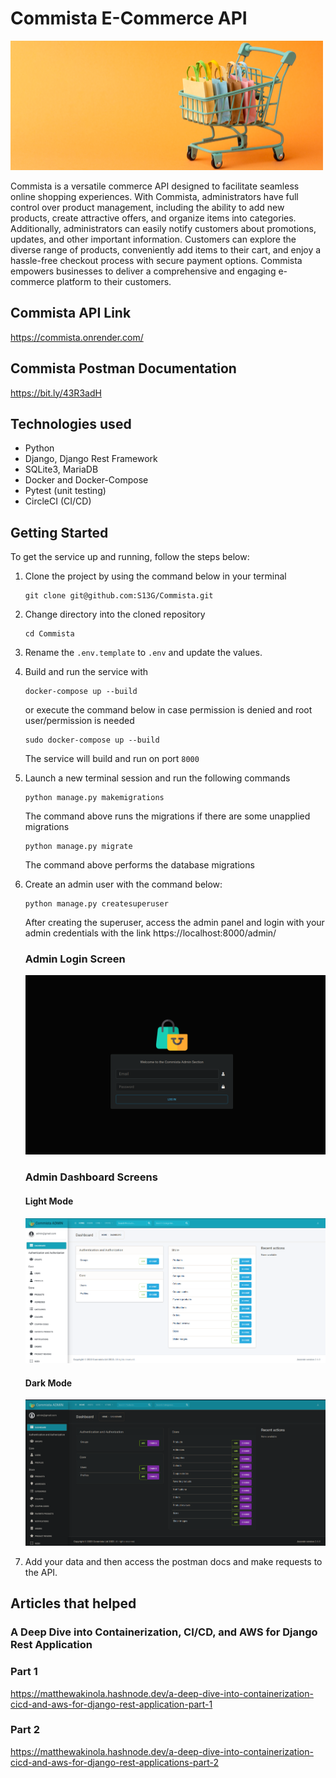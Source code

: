 # Commista E-Commerce API

![bg.png](static%2Fbg.png)

Commista is a versatile commerce API designed to facilitate seamless online shopping experiences. With Commista,
administrators have full control over product management, including the ability to add new products, create attractive
offers, and organize items into categories. Additionally, administrators can easily notify customers about promotions,
updates, and other important information. Customers can explore the diverse range of products, conveniently add items to
their cart, and enjoy a hassle-free checkout process with secure payment options. Commista empowers businesses to
deliver a comprehensive and engaging e-commerce platform to their customers.

## Commista API Link

https://commista.onrender.com/

## Commista Postman Documentation

https://bit.ly/43R3adH

## Technologies used

- Python
- Django, Django Rest Framework
- SQLite3, MariaDB
- Docker and Docker-Compose
- Pytest (unit testing)
- CircleCI (CI/CD)

## Getting Started

To get the service up and running, follow the steps below:

1) Clone the project by using the command below in your terminal
    ```
    git clone git@github.com:S13G/Commista.git
    ```
2) Change directory into the cloned repository
    ```
    cd Commista
    ```
3) Rename the ``.env.template`` to ``.env`` and update the values.

4) Build and run the service with
   ```
   docker-compose up --build
   ```
   or execute the command below in case permission is denied and root user/permission is needed
   ```
   sudo docker-compose up --build
   ```
   The service will build and run on port ``8000``
5) Launch a new terminal session and run the following commands
   ```
   python manage.py makemigrations
   ```
   The command above runs the migrations if there are some unapplied migrations
   ```
   python manage.py migrate
   ```
   The command above performs the database migrations
6) Create an admin user with the command below:
   ```
   python manage.py createsuperuser
   ```
   After creating the superuser, access the admin panel and login with your admin credentials with the
   link https://localhost:8000/admin/

   ### Admin Login Screen

   ![img.png](static/img.png)

   ### Admin Dashboard Screens

   #### Light Mode

   ![pic2.png](static%2Fpic2.png)

   #### Dark Mode

   ![pic3.png](static%2Fpic3.png)

7) Add your data and then access the postman docs and make requests to the API.

## Articles that helped

### A Deep Dive into Containerization, CI/CD, and AWS for Django Rest Application

### Part 1

https://matthewakinola.hashnode.dev/a-deep-dive-into-containerization-cicd-and-aws-for-django-rest-application-part-1

### Part 2

https://matthewakinola.hashnode.dev/a-deep-dive-into-containerization-cicd-and-aws-for-django-rest-applications-part-2
